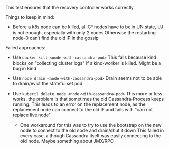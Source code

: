 This test ensures that the recovery controller works correctly

Things to keep in mind:

- Before a k8s node can be killed, all C\* nodes have to be in UN state, UJ is
  not enough, especially with only 2 nodes Otherwise the restarting node-0 can't
  find the old IP in the gossip

Failed approaches:

- Use `docker kill <node-with-cassandra-pod>` This fails because kind blocks on
  "collecting cluster logs" if a kind-worker is killed. Might be a bug in kind

- Use `node drain <node-with-cassandra-pod>` Drain seems not to be able to
  drain/evict the stateful set pod

- Use `kubectl delete node <node-with-cassandra-pod>` This more or less works,
  the problem is that sometimes the old Cassandra-Process keeps running. This
  leads to an error on the replacement node, as the replacement node can connect
  to the old IP and fails with "can not replace live node"

  - One workaround for this was to try to use the bootstrap on the new node to
    connect to the old node and drain/shut it down This failed in every case,
    although Cassandra itself was easily connecting to the old node. Maybe
    something about JMX/RPC

